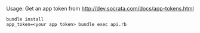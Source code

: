 Usage:
Get an app token from http://dev.socrata.com/docs/app-tokens.html

    bundle install
    app_token=<your app token> bundle exec api.rb